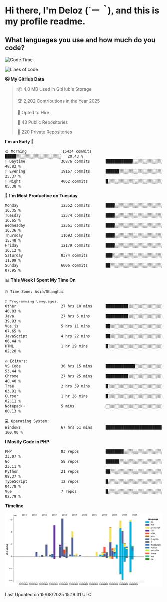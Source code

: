 # **Hi there, I'm Deloz (*´ー｀*), and this is my profile readme.**

## **What languages you use and how much do you code?**

<!--START_SECTION:waka-->
![Code Time](http://img.shields.io/badge/Code%20Time-7%2C161%20hrs-blue)

![Lines of code](https://img.shields.io/badge/From%20Hello%20World%20I%27ve%20Written-58.8%20million%20lines%20of%20code-blue)

**🐱 My GitHub Data** 

> 📦 4.0 MB Used in GitHub's Storage 
 > 
> 🏆 2,202 Contributions in the Year 2025
 > 
> 💼 Opted to Hire
 > 
> 📜 43 Public Repositories 
 > 
> 🔑 220 Private Repositories 
 > 
**I'm an Early 🐤** 

```text
🌞 Morning                15434 commits       █████░░░░░░░░░░░░░░░░░░░░   20.43 % 
🌆 Daytime                36876 commits       ████████████░░░░░░░░░░░░░   48.82 % 
🌃 Evening                19167 commits       ██████░░░░░░░░░░░░░░░░░░░   25.37 % 
🌙 Night                  4062 commits        █░░░░░░░░░░░░░░░░░░░░░░░░   05.38 % 
```
📅 **I'm Most Productive on Tuesday** 

```text
Monday                   12352 commits       ████░░░░░░░░░░░░░░░░░░░░░   16.35 % 
Tuesday                  12574 commits       ████░░░░░░░░░░░░░░░░░░░░░   16.65 % 
Wednesday                12361 commits       ████░░░░░░░░░░░░░░░░░░░░░   16.36 % 
Thursday                 11693 commits       ████░░░░░░░░░░░░░░░░░░░░░   15.48 % 
Friday                   12179 commits       ████░░░░░░░░░░░░░░░░░░░░░   16.12 % 
Saturday                 8374 commits        ███░░░░░░░░░░░░░░░░░░░░░░   11.09 % 
Sunday                   6006 commits        ██░░░░░░░░░░░░░░░░░░░░░░░   07.95 % 
```


📊 **This Week I Spent My Time On** 

```text
🕑︎ Time Zone: Asia/Shanghai

💬 Programming Languages: 
Other                    27 hrs 10 mins      ██████████░░░░░░░░░░░░░░░   40.03 % 
Java                     27 hrs 5 mins       ██████████░░░░░░░░░░░░░░░   39.93 % 
Vue.js                   5 hrs 11 mins       ██░░░░░░░░░░░░░░░░░░░░░░░   07.65 % 
JavaScript               4 hrs 22 mins       ██░░░░░░░░░░░░░░░░░░░░░░░   06.44 % 
HTML                     1 hr 29 mins        █░░░░░░░░░░░░░░░░░░░░░░░░   02.20 % 

🔥 Editors: 
VS Code                  36 hrs 15 mins      █████████████░░░░░░░░░░░░   53.44 % 
Chrome                   27 hrs 25 mins      ██████████░░░░░░░░░░░░░░░   40.40 % 
Trae                     2 hrs 39 mins       █░░░░░░░░░░░░░░░░░░░░░░░░   03.91 % 
Cursor                   1 hr 26 mins        █░░░░░░░░░░░░░░░░░░░░░░░░   02.11 % 
Notepad++                5 mins              ░░░░░░░░░░░░░░░░░░░░░░░░░   00.13 % 

💻 Operating System: 
Windows                  67 hrs 51 mins      █████████████████████████   100.00 % 
```

**I Mostly Code in PHP** 

```text
PHP                      83 repos            ████████░░░░░░░░░░░░░░░░░   33.07 % 
Go                       58 repos            ██████░░░░░░░░░░░░░░░░░░░   23.11 % 
Python                   21 repos            ██░░░░░░░░░░░░░░░░░░░░░░░   08.37 % 
TypeScript               12 repos            █░░░░░░░░░░░░░░░░░░░░░░░░   04.78 % 
Vue                      7 repos             █░░░░░░░░░░░░░░░░░░░░░░░░   02.79 % 
```



**Timeline**

![Lines of Code chart](https://raw.githubusercontent.com/deloz/deloz/main/assets/bar_graph.png)


 Last Updated on 15/08/2025 15:19:31 UTC
<!--END_SECTION:waka-->
